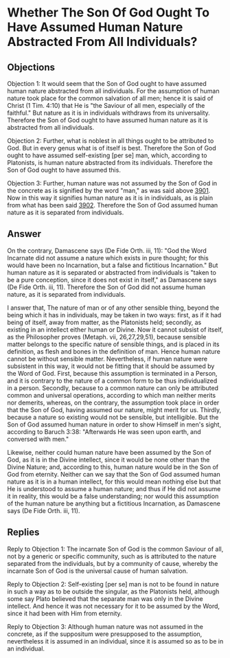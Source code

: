 # Whether The Son Of God Ought To Have Assumed Human Nature Abstracted From All Individuals?

## Objections

Objection 1: It would seem that the Son of God ought to have assumed human nature abstracted from all individuals. For the assumption of human nature took place for the common salvation of all men; hence it is said of Christ (1 Tim. 4:10) that He is "the Saviour of all men, especially of the faithful." But nature as it is in individuals withdraws from its universality. Therefore the Son of God ought to have assumed human nature as it is abstracted from all individuals.

Objection 2: Further, what is noblest in all things ought to be attributed to God. But in every genus what is of itself is best. Therefore the Son of God ought to have assumed self-existing [per se] man, which, according to Platonists, is human nature abstracted from its individuals. Therefore the Son of God ought to have assumed this.

Objection 3: Further, human nature was not assumed by the Son of God in the concrete as is signified by the word "man," as was said above [3901](A[3]). Now in this way it signifies human nature as it is in individuals, as is plain from what has been said [3902](A[3]). Therefore the Son of God assumed human nature as it is separated from individuals.

## Answer

On the contrary, Damascene says (De Fide Orth. iii, 11): "God the Word Incarnate did not assume a nature which exists in pure thought; for this would have been no Incarnation, but a false and fictitious Incarnation." But human nature as it is separated or abstracted from individuals is "taken to be a pure conception, since it does not exist in itself," as Damascene says (De Fide Orth. iii, 11). Therefore the Son of God did not assume human nature, as it is separated from individuals.

I answer that, The nature of man or of any other sensible thing, beyond the being which it has in individuals, may be taken in two ways: first, as if it had being of itself, away from matter, as the Platonists held; secondly, as existing in an intellect either human or Divine. Now it cannot subsist of itself, as the Philosopher proves (Metaph. vii, 26,27,29,51), because sensible matter belongs to the specific nature of sensible things, and is placed in its definition, as flesh and bones in the definition of man. Hence human nature cannot be without sensible matter. Nevertheless, if human nature were subsistent in this way, it would not be fitting that it should be assumed by the Word of God. First, because this assumption is terminated in a Person, and it is contrary to the nature of a common form to be thus individualized in a person. Secondly, because to a common nature can only be attributed common and universal operations, according to which man neither merits nor demerits, whereas, on the contrary, the assumption took place in order that the Son of God, having assumed our nature, might merit for us. Thirdly, because a nature so existing would not be sensible, but intelligible. But the Son of God assumed human nature in order to show Himself in men's sight, according to Baruch 3:38: "Afterwards He was seen upon earth, and conversed with men."

Likewise, neither could human nature have been assumed by the Son of God, as it is in the Divine intellect, since it would be none other than the Divine Nature; and, according to this, human nature would be in the Son of God from eternity. Neither can we say that the Son of God assumed human nature as it is in a human intellect, for this would mean nothing else but that He is understood to assume a human nature; and thus if He did not assume it in reality, this would be a false understanding; nor would this assumption of the human nature be anything but a fictitious Incarnation, as Damascene says (De Fide Orth. iii, 11).

## Replies

Reply to Objection 1: The incarnate Son of God is the common Saviour of all, not by a generic or specific community, such as is attributed to the nature separated from the individuals, but by a community of cause, whereby the incarnate Son of God is the universal cause of human salvation.

Reply to Objection 2: Self-existing [per se] man is not to be found in nature in such a way as to be outside the singular, as the Platonists held, although some say Plato believed that the separate man was only in the Divine intellect. And hence it was not necessary for it to be assumed by the Word, since it had been with Him from eternity.

Reply to Objection 3: Although human nature was not assumed in the concrete, as if the suppositum were presupposed to the assumption, nevertheless it is assumed in an individual, since it is assumed so as to be in an individual.